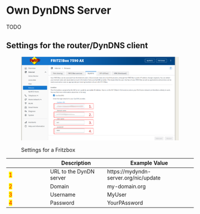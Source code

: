 # Own DynDNS Server

TODO

## Settings for the router/DynDNS client

<figure><img src="../../.gitbook/assets/fritzbox-dyndns.png" alt=""><figcaption><p>Settings for a Fritzbox</p></figcaption></figure>

<table><thead><tr><th width="97"></th><th>Description</th><th>Example Value</th></tr></thead><tbody><tr><td><mark style="color:red;">1</mark></td><td>URL to the DynDN server</td><td>https://mydyndn-server.org/nic/update</td></tr><tr><td><mark style="color:red;">2</mark></td><td>Domain</td><td>my-domain.org</td></tr><tr><td><mark style="color:red;">3</mark></td><td>Username</td><td>MyUser</td></tr><tr><td><mark style="color:red;">4</mark></td><td>Password</td><td>YourPAssword</td></tr></tbody></table>

